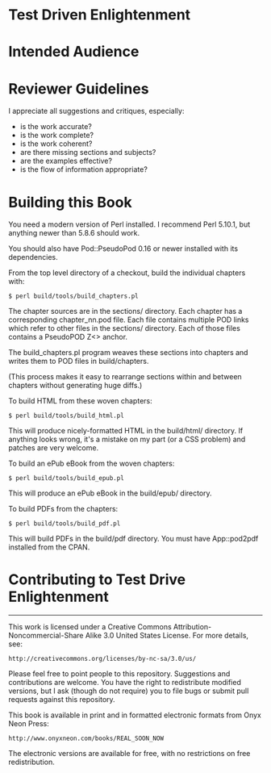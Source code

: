 # Test Driven Enlightenment

# Intended Audience

# Reviewer Guidelines

I appreciate all suggestions and critiques, especially:

 * is the work accurate?
 * is the work complete?
 * is the work coherent?
 * are there missing sections and subjects?
 * are the examples effective?
 * is the flow of information appropriate?

# Building this Book

You need a modern version of Perl installed.  I recommend Perl 5.10.1, but
anything newer than 5.8.6 should work.

You should also have Pod::PseudoPod 0.16 or newer installed with its
dependencies.

From the top level directory of a checkout, build the individual chapters with:

    $ perl build/tools/build_chapters.pl

The chapter sources are in the sections/ directory.  Each chapter has a
corresponding chapter_nn.pod file.  Each file contains multiple POD links which
refer to other files in the sections/ directory.  Each of those files contains
a PseudoPOD Z<> anchor.

The build_chapters.pl program weaves these sections into chapters and writes
them to POD files in build/chapters.

(This process makes it easy to rearrange sections within and between chapters
without generating huge diffs.)

To build HTML from these woven chapters:

    $ perl build/tools/build_html.pl

This will produce nicely-formatted HTML in the build/html/ directory.  If
anything looks wrong, it's a mistake on my part (or a CSS problem) and patches
are very welcome.

To build an ePub eBook from the woven chapters:

    $ perl build/tools/build_epub.pl

This will produce an ePub eBook in the build/epub/ directory.

To build PDFs from the chapters:

    $ perl build/tools/build_pdf.pl

This will build PDFs in the build/pdf directory.  You must have App::pod2pdf
installed from the CPAN.


# Contributing to Test Drive Enlightenment
---------------------------

This work is licensed under a Creative Commons Attribution-Noncommercial-Share
Alike 3.0 United States License.  For more details, see:

    http://creativecommons.org/licenses/by-nc-sa/3.0/us/

Please feel free to point people to this repository. Suggestions and
contributions are welcome. You have the right to redistribute modified
versions, but I ask (though do not require) you to file bugs or submit pull
requests against this repository.

This book is available in print and in formatted electronic formats
from Onyx Neon Press:

    http://www.onyxneon.com/books/REAL_SOON_NOW

The electronic versions are available for free, with no restrictions on free
redistribution.
